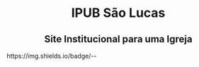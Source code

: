 <h1 align="center">IPUB São Lucas</h1>
<h2 align="center">Site Institucional para uma Igreja</h2>
https://img.shields.io/badge/<LABEL>-<MESSAGE>-<COLOR>
